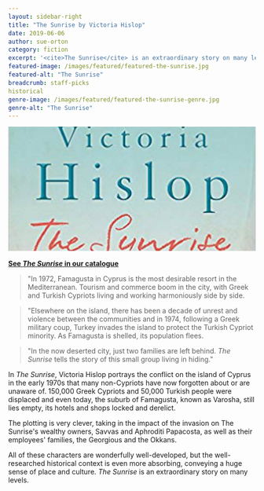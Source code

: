 ```yaml
---
layout: sidebar-right
title: "The Sunrise by Victoria Hislop"
date: 2019-06-06
author: sue-orton
category: fiction
excerpt: '<cite>The Sunrise</cite> is an extraordinary story on many levels.'
featured-image: /images/featured/featured-the-sunrise.jpg
featured-alt: "The Sunrise"
breadcrumb: staff-picks
historical
genre-image: /images/featured/featured-the-sunrise-genre.jpg
genre-alt: "The Sunrise"
---
```


![The Sunrise](/images/featured/featured-the-sunrise.jpg)

**[See <cite>The Sunrise</cite> in our catalogue](https://suffolk.spydus.co.uk/cgi-bin/spydus.exe/ENQ/OPAC/BIBENQ?BRN=1761711)**

> "In 1972, Famagusta in Cyprus is the most desirable resort in the Mediterranean. Tourism and commerce boom in the city, with Greek and Turkish Cypriots living and working harmoniously side by side.

> "Elsewhere on the island, there has been a decade of unrest and violence between the communities and in 1974, following a Greek military coup, Turkey invades the island to protect the Turkish Cypriot minority. As Famagusta is shelled, its population flees.

> "In the now deserted city, just two families are left behind. <cite>The Sunrise</cite> tells the story of this small group living in hiding."

In <cite>The Sunrise</cite>, Victoria Hislop portrays the conflict on the island of Cyprus in the early 1970s that many non-Cypriots have now forgotten about or are unaware of. 150,000 Greek Cypriots and 50,000 Turkish people were displaced and even today, the suburb of Famagusta, known as Varosha, still lies empty, its hotels and shops locked and derelict.

The plotting is very clever, taking in the impact of the invasion on The Sunrise's wealthy owners, Savvas and Aphroditi Papacosta, as well as their employees' families, the Georgious and the Okkans.

All of these characters are wonderfully well-developed, but the well-researched historical context is even more absorbing, conveying a huge sense of place and culture. <cite>The Sunrise</cite> is an extraordinary story on many levels.
